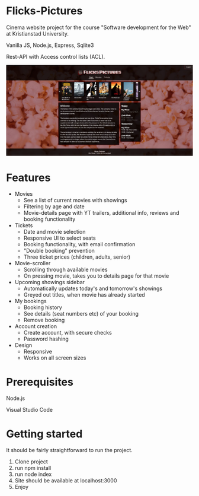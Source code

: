 # Flicks-Pictures

Cinema website project for the course "Software development for the Web" at Kristianstad University.

Vanilla JS, Node.js, Express, Sqlite3

Rest-API with Access control lists (ACL).

![Screenshot of website](./screenshot.JPG)

# Features
- Movies
    - See a list of current movies with showings
    - Filtering by age and date
    - Movie-details page with YT trailers, additional info, reviews and booking functionality
 - Tickets
    - Date and movie selection
    - Responsive UI to select seats
    - Booking functionality, with email confirmation
    - "Double booking" prevention
    - Three ticket prices (children, adults, senior)
- Movie-scroller
    - Scrolling through available movies
    - On pressing movie, takes you to details page for that movie
- Upcoming showings sidebar
    - Automatically updates today's and tomorrow's showings
    - Greyed out titles, when movie has already started 
- My bookings
    - Booking history
    - See details (seat numbers etc) of your booking
    - Remove booking
 - Account creation
    - Create account, with secure checks
    - Password hashing
 - Design
    - Responsive
    - Works on all screen sizes

# Prerequisites
Node.js

Visual Studio Code

# Getting started
It should be fairly straightforward to run the project. 

1. Clone project
2. run npm install
3. run node index
4. Site should be available at localhost:3000
5. Enjoy
